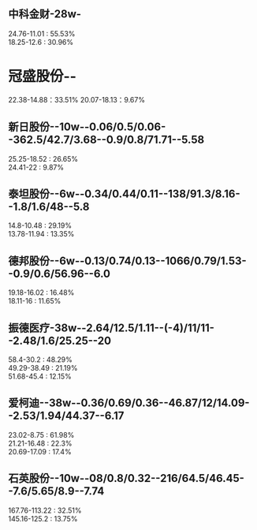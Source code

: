 ## 中科金财-28w-  
24.76-11.01 : 55.53%       
18.25-12.6  : 30.96%  

# 冠盛股份--
22.38-14.88：33.51%
20.07-18.13：9.67%

## 新日股份--10w--0.06/0.5/0.06--362.5/42.7/3.68--0.9/0.8/71.71--5.58
25.25-18.52 : 26.65%      
24.41-22  :   9.87%

## 泰坦股份--6w--0.34/0.44/0.11--138/91.3/8.16--1.8/1.6/48--5.8
14.8-10.48 : 29.19%       
13.78-11.94 : 13.35%       

## 德邦股份--6w--0.13/0.74/0.13--1066/0.79/1.53--0.9/0.6/56.96--6.0
19.18-16.02 : 16.48%    
18.11-16 : 11.65%

## 振德医疗-38w--2.64/12.5/1.11--(-4)/11/11--2.48/1.6/25.25--20
58.4-30.2 : 48.29%      
49.29-38.49 : 21.19%     
51.68-45.4 : 12.15%

## 爱柯迪--38w--0.36/0.69/0.36--46.87/12/14.09--2.53/1.94/44.37--6.17
23.02-8.75   : 61.98%         
21.21-16.48  : 22.3%       
20.69-17.09 : 17.4%    

## 石英股份--10w--08/0.8/0.32--216/64.5/46.45--7.6/5.65/8.9--7.74
167.76-113.22 : 32.51%        
145.16-125.2 : 13.75%    
